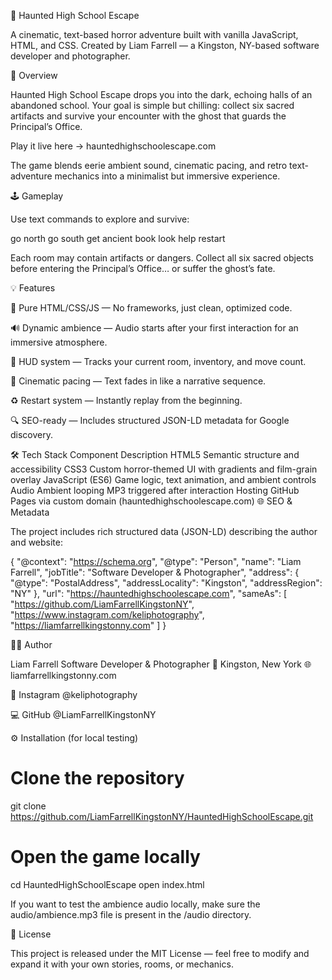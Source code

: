 🎃 Haunted High School Escape

A cinematic, text-based horror adventure built with vanilla JavaScript, HTML, and CSS.
Created by Liam Farrell
 — a Kingston, NY-based software developer and photographer.

👻 Overview

Haunted High School Escape drops you into the dark, echoing halls of an abandoned school.
Your goal is simple but chilling: collect six sacred artifacts and survive your encounter with the ghost that guards the Principal’s Office.

Play it live here → hauntedhighschoolescape.com

The game blends eerie ambient sound, cinematic pacing, and retro text-adventure mechanics into a minimalist but immersive experience.

🕹️ Gameplay

Use text commands to explore and survive:

go north
go south
get ancient book
look
help
restart


Each room may contain artifacts or dangers.
Collect all six sacred objects before entering the Principal’s Office… or suffer the ghost’s fate.

💡 Features

🧱 Pure HTML/CSS/JS — No frameworks, just clean, optimized code.

🔊 Dynamic ambience — Audio starts after your first interaction for an immersive atmosphere.

🧭 HUD system — Tracks your current room, inventory, and move count.

📜 Cinematic pacing — Text fades in like a narrative sequence.

♻️ Restart system — Instantly replay from the beginning.

🔍 SEO-ready — Includes structured JSON-LD metadata for Google discovery.

🛠️ Tech Stack
Component	Description
HTML5	Semantic structure and accessibility
CSS3	Custom horror-themed UI with gradients and film-grain overlay
JavaScript (ES6)	Game logic, text animation, and ambient controls
Audio	Ambient looping MP3 triggered after interaction
Hosting	GitHub Pages via custom domain (hauntedhighschoolescape.com)
🌐 SEO & Metadata

The project includes rich structured data (JSON-LD) describing the author and website:

{
  "@context": "https://schema.org",
  "@type": "Person",
  "name": "Liam Farrell",
  "jobTitle": "Software Developer & Photographer",
  "address": {
    "@type": "PostalAddress",
    "addressLocality": "Kingston",
    "addressRegion": "NY"
  },
  "url": "https://hauntedhighschoolescape.com",
  "sameAs": [
    "https://github.com/LiamFarrellKingstonNY",
    "https://www.instagram.com/keliphotography",
    "https://liamfarrellkingstonny.com"
  ]
}

🧑‍💻 Author

Liam Farrell
Software Developer & Photographer
📍 Kingston, New York
🌐 liamfarrellkingstonny.com

📸 Instagram @keliphotography

💻 GitHub @LiamFarrellKingstonNY

⚙️ Installation (for local testing)
# Clone the repository
git clone https://github.com/LiamFarrellKingstonNY/HauntedHighSchoolEscape.git

# Open the game locally
cd HauntedHighSchoolEscape
open index.html


If you want to test the ambience audio locally, make sure the audio/ambience.mp3 file is present in the /audio directory.

🧱 License

This project is released under the MIT License — feel free to modify and expand it with your own stories, rooms, or mechanics.
